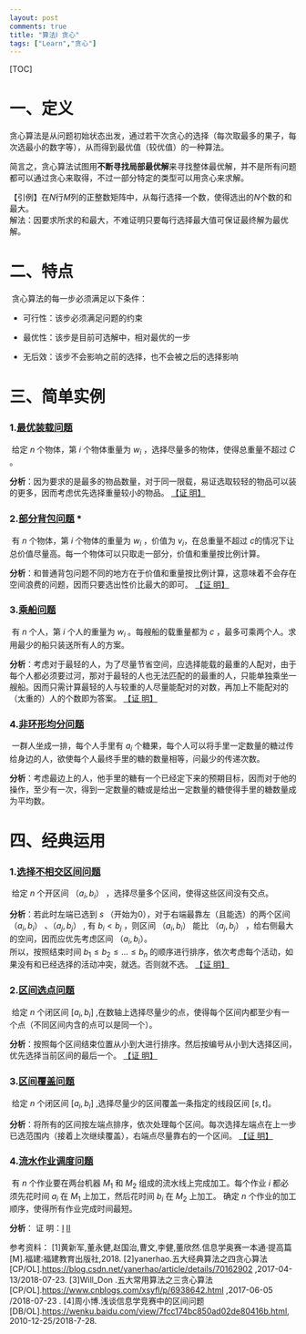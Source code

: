 ```yaml
---
layout: post
comments: true
title: "算法Ⅰ 贪心"
tags: ["Learn","贪心"]
---
```


[TOC]

# 一、定义  

​	贪心算法是从问题初始状态出发，通过若干次贪心的选择（每次取最多的果子，每次选最小的数字等），从而得到最优值（较优值）的一种算法。  

​	简言之，贪心算法试图用**不断寻找局部最优解**来寻找整体最优解，并不是所有问题都可以通过贪心来取得，不过一部分特定的类型可以用贪心来求解。  

【引例】在$N$行$M$列的正整数矩阵中，从每行选择一个数，使得选出的$N$个数的和最大。  
解法：因要求所求的和最大，不难证明只要每行选择最大值可保证最终解为最优解。  


# 二、特点 

​	贪心算法的每一步必须满足以下条件：  
- 可行性：该步必须满足问题的约束

- 最优性：该步是目前可选解中，相对最优的一步

- 无后效：该步不会影响之前的选择，也不会被之后的选择影响  


# 三、简单实例  

### 1.[最优装载问题](https://www.luogu.org/problemnew/show/T37818)   
​	给定 $n$ 个物体，第 $i$ 个物体重量为 $w_i$ ，选择尽量多的物体，使得总重量不超过 $C$ 。   

**分析**：因为要求的是最多的物品数量，对于同一限载，易证选取较轻的物品可以装的更多，因而考虑优先选择重量较小的物品。		  				[【证  明】](https://blog.csdn.net/fightingform/article/details/28912983)

### 2.[部分背包问题](https://paste.ubuntu.com/p/5vZsZ2FRGX/)   *
​	有 $n​$ 个物体，第 $i​$ 个物体的重量为 $w_i​$ ，价值为 $v_i​$，在总重量不超过 $c​$ 的情况下让总价值尽量高。每一个物体可以只取走一部分，价值和重量按比例计算。   

**分析**：和普通背包问题不同的地方在于价值和重量按比例计算，这意味着不会存在空间浪费的问题，因而只要选出性价比最大的即可。					[【证  明】](https://www.cnblogs.com/hapjin/p/5575109.html)

### 3.[乘船问题](https://www.luogu.org/problemnew/show/P1094)   
​	有 $n$ 个人，第 $i$ 个人的重量为 $w_i$ 。每艘船的载重量都为 $c$ ，最多可乘两个人。求用最少的船只装送所有人的方案。  

**分析**：考虑对于最轻的人，为了尽量节省空间，应选择能载的最重的人配对，由于每个人都必须要过河，那对于最轻的人也无法匹配的的最重的人，只能单独乘坐一艘船。因而只需计算最轻的人与较重的人尽量能配对的对数，再加上不能配对的（太重的）人的个数即为答案。									[【证  明】](https://blog.csdn.net/gao1440156051/article/details/49847633)

### 4.[非环形均分问题](https://www.luogu.org/problemnew/show/P1031)
​	一群人坐成一排，每个人手里有 $a_i$ 个糖果，每个人可以将手里一定数量的糖过传给身边的人，欲使每个人最终手里的糖的数量相等，问最少的传递次数。

**分析**：考虑最边上的人，他手里的糖有一个已经定下来的预期目标，因而对于他的操作，至少有一次，得到一定数量的糖或是给出一定数量的糖使得手里的糖数量成为平均数。

# 四、经典运用  

### 1.[选择不相交区间问题](https://www.luogu.org/problemnew/show/P1803)  
​	给定 $n$ 个开区间 $（a_i, b_i）$ ，选择尽量多个区间，使得这些区间没有交点。  

**分析**：若此时左端已选到 $s$ （开始为0），对于右端最靠左（且能选）的两个区间 $（a_i, b_i）$ 、$（a_j, b_j）$ , 有 $b_i < b_j$ ，则区间 $（a_i, b_i）$ 能比 $（a_j, b_j）$ ，给右侧最大的空间，因而应优先考虑区间 $（a_i, b_i）$。  
	所以，按照结束时间 $b_1 \leq  b_2  \leq ...  \leq b_n$ 的顺序进行排序，依次考虑每个活动，如果没有和已经选择的活动冲突，就选。否则就不选。			[【证  明】](https://www.cnblogs.com/dilthey/p/7248378.html)

### 2.[区间选点问题](https://www.luogu.org/problemnew/show/P1250)  
​	给定 $n$ 个闭区间 $[a_i, b_i]$ ,在数轴上选择尽量少的点，使得每个区间内都至少有一个点（不同区间内含的点可以是同一个）。  

**分析**：按照每个区间结束位置从小到大进行排序。然后按编号从小到大选择区间，优先选择当前区间的最后一个。					   			        [【证  明】](https://blog.csdn.net/dgq8211/article/details/7534776)  

### 3.[区间覆盖问题](https://blog.csdn.net/yskyskyer123/article/details/50982684)  
​	给定 $n$ 个闭区间 $[a_i, b_i]$ ,选择尽量少的区间覆盖一条指定的线段区间 $[s, t]$。  

**分析**：将所有的区间按左端点排序，依次处理每个区间。每次选择左端点在上一步已选范围内（接着上次继续覆盖），右端点尽量靠右的一个区间。        [【证  明】](https://blog.csdn.net/xia842655187/article/details/51944829)

### 4.[流水作业调度问题]()
​	有 $n$ 个作业要在两台机器 $M_1$ 和 $M_2$ 组成的流水线上完成加工。每个作业 $i$ 都必须先花时间 $a_i$ 在 $M_1$ 上加工，然后花时间  $b_i$ 在 $M_2$ 上加工。
	确定 $n$ 个作业的加工顺序，使得所有作业完成时间最短。  

**分析**：														证  明：[Ⅰ](https://wenku.baidu.com/view/00ae21583b3567ec102d8aec.html) [Ⅱ](https://blog.csdn.net/liufeng_king/article/details/8678316)





参考资料：
[1]黄新军,董永健,赵国治,曹文,李健,董欣然.信息学奥赛一本通·提高篇[M].福建:福建教育出版社,2018.
[2]yanerhao.五大经典算法之四贪心算法[CP/OL].https://blog.csdn.net/yanerhao/article/details/70162902 ,2017-04-13/2018-07-23.
[3]Will_Don .五大常用算法之三贪心算法[CP/OL].https://www.cnblogs.com/xsyfl/p/6938642.html ,2017-06-05 /2018-07-23 .
[4]周小博.浅谈信息学竞赛中的区间问题[DB/OL].https://wenku.baidu.com/view/7fcc174bc850ad02de80416b.html, 2010-12-25/2018-7-28. 